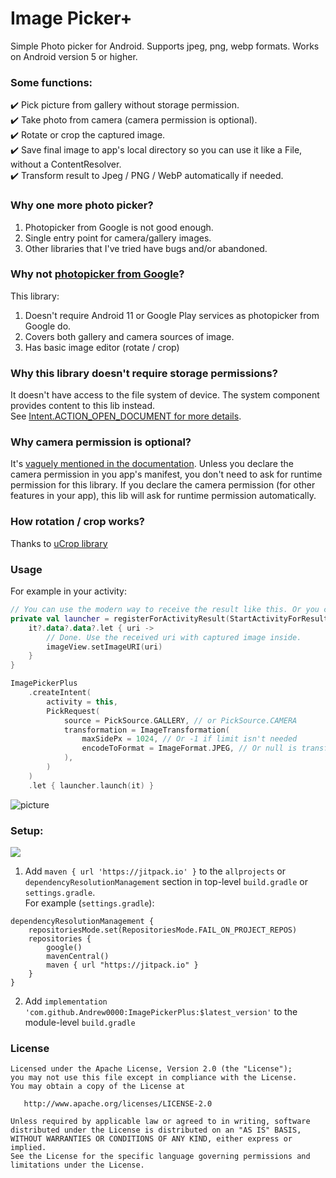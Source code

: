 # Image Picker+

Simple Photo picker for Android. Supports jpeg, png, webp formats. Works on Android version 5 or higher.

### Some functions:  
✔️ Pick picture from gallery without storage permission.  
✔️ Take photo from camera (camera permission is optional).  
✔️ Rotate or crop the captured image.  
✔️ Save final image to app's local directory so you can use it like a File, without a ContentResolver.  
✔️ Transform result to Jpeg / PNG / WebP automatically if needed.  

### Why one more photo picker?
1. Photopicker from Google is not good enough.
2. Single entry point for camera/gallery images.
3. Other libraries that I've tried have bugs and/or abandoned.

### Why not [photopicker from Google](https://developer.android.com/training/data-storage/shared/photopicker)?  
This library:  
1. Doesn't require Android 11 or Google Play services as photopicker from Google do.
2. Covers both gallery and camera sources of image.
3. Has basic image editor (rotate / crop)

### Why this library doesn't require storage permissions?  
It doesn't have access to the file system of device. The system component provides content to this lib instead.  
See [Intent.ACTION_OPEN_DOCUMENT for more details](https://developer.android.com/training/data-storage/shared/documents-files).

### Why camera permission is optional?  
It's [vaguely mentioned in the documentation](https://developer.android.com/reference/android/provider/MediaStore#ACTION_IMAGE_CAPTURE). 
Unless you declare the camera permission in you app's manifest, you don't need to ask for runtime permission for this library.
If you declare the camera permission (for other features in your app), this lib will ask for runtime permission automatically.

### How rotation / crop works?
Thanks to [uCrop library](https://github.com/Yalantis/uCrop)

### Usage
For example in your activity:
```kotlin
// You can use the modern way to receive the result like this. Or you can use onActivityResult().
private val launcher = registerForActivityResult(StartActivityForResult()) {
    it?.data?.data?.let { uri ->
        // Done. Use the received uri with captured image inside.
        imageView.setImageURI(uri)
    }
}

ImagePickerPlus
    .createIntent(
        activity = this,
        PickRequest(
            source = PickSource.GALLERY, // or PickSource.CAMERA
            transformation = ImageTransformation(
                maxSidePx = 1024, // Or -1 if limit isn't needed
                encodeToFormat = ImageFormat.JPEG, // Or null is transformation isn't needed
            ),
        )
    )
    .let { launcher.launch(it) }
```


![picture](https://github.com/Andrew0000/ImagePickerPlus/raw/master/files/device-2023-05-01-193102.gif)


### Setup:  

[![](https://jitpack.io/v/Andrew0000/ImagePickerPlus.svg)](https://jitpack.io/#Andrew0000/ImagePickerPlus)

1. Add `maven { url 'https://jitpack.io' }` to the `allprojects` or `dependencyResolutionManagement` section in top-level `build.gradle` or `settings.gradle`.  
For example (`settings.gradle`):
```
dependencyResolutionManagement {
    repositoriesMode.set(RepositoriesMode.FAIL_ON_PROJECT_REPOS)
    repositories {
        google()
        mavenCentral()
        maven { url "https://jitpack.io" }
    }
}
```
2. Add `implementation 'com.github.Andrew0000:ImagePickerPlus:$latest_version'` to the module-level `build.gradle`  


### License

    Licensed under the Apache License, Version 2.0 (the "License");
    you may not use this file except in compliance with the License.
    You may obtain a copy of the License at

       http://www.apache.org/licenses/LICENSE-2.0

    Unless required by applicable law or agreed to in writing, software
    distributed under the License is distributed on an "AS IS" BASIS,
    WITHOUT WARRANTIES OR CONDITIONS OF ANY KIND, either express or implied.
    See the License for the specific language governing permissions and
    limitations under the License.
